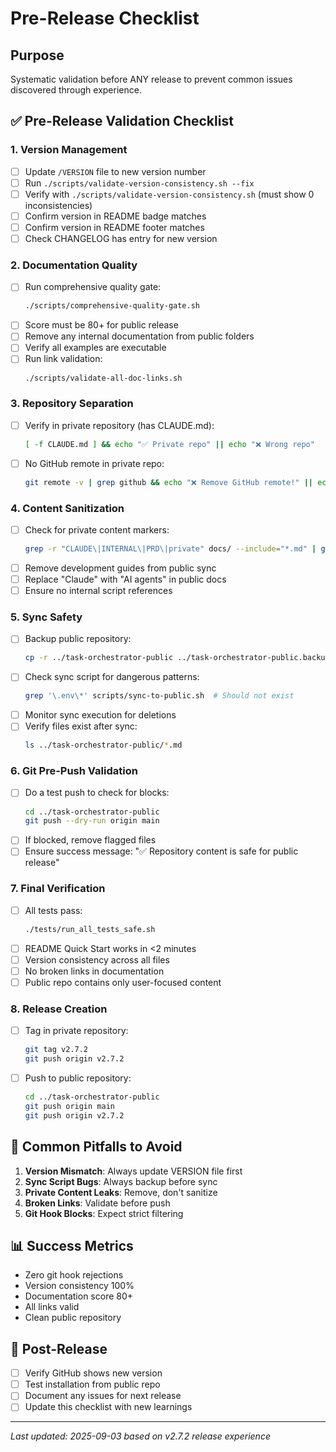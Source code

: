 # Pre-Release Checklist

## Purpose
Systematic validation before ANY release to prevent common issues discovered through experience.

## ✅ Pre-Release Validation Checklist

### 1. Version Management
- [ ] Update `/VERSION` file to new version number
- [ ] Run `./scripts/validate-version-consistency.sh --fix`
- [ ] Verify with `./scripts/validate-version-consistency.sh` (must show 0 inconsistencies)
- [ ] Confirm version in README badge matches
- [ ] Confirm version in README footer matches
- [ ] Check CHANGELOG has entry for new version

### 2. Documentation Quality
- [ ] Run comprehensive quality gate:
  ```bash
  ./scripts/comprehensive-quality-gate.sh
  ```
- [ ] Score must be 80+ for public release
- [ ] Remove any internal documentation from public folders
- [ ] Verify all examples are executable
- [ ] Run link validation:
  ```bash
  ./scripts/validate-all-doc-links.sh
  ```

### 3. Repository Separation
- [ ] Verify in private repository (has CLAUDE.md):
  ```bash
  [ -f CLAUDE.md ] && echo "✅ Private repo" || echo "❌ Wrong repo"
  ```
- [ ] No GitHub remote in private repo:
  ```bash
  git remote -v | grep github && echo "❌ Remove GitHub remote!" || echo "✅ Safe"
  ```

### 4. Content Sanitization
- [ ] Check for private content markers:
  ```bash
  grep -r "CLAUDE\|INTERNAL\|PRD\|private" docs/ --include="*.md" | grep -v "CLAUDE.md"
  ```
- [ ] Remove development guides from public sync
- [ ] Replace "Claude" with "AI agents" in public docs
- [ ] Ensure no internal script references

### 5. Sync Safety
- [ ] Backup public repository:
  ```bash
  cp -r ../task-orchestrator-public ../task-orchestrator-public.backup-$(date +%Y%m%d)
  ```
- [ ] Check sync script for dangerous patterns:
  ```bash
  grep '\.env\*' scripts/sync-to-public.sh  # Should not exist
  ```
- [ ] Monitor sync execution for deletions
- [ ] Verify files exist after sync:
  ```bash
  ls ../task-orchestrator-public/*.md
  ```

### 6. Git Pre-Push Validation
- [ ] Do a test push to check for blocks:
  ```bash
  cd ../task-orchestrator-public
  git push --dry-run origin main
  ```
- [ ] If blocked, remove flagged files
- [ ] Ensure success message: "✅ Repository content is safe for public release"

### 7. Final Verification
- [ ] All tests pass:
  ```bash
  ./tests/run_all_tests_safe.sh
  ```
- [ ] README Quick Start works in <2 minutes
- [ ] Version consistency across all files
- [ ] No broken links in documentation
- [ ] Public repo contains only user-focused content

### 8. Release Creation
- [ ] Tag in private repository:
  ```bash
  git tag v2.7.2
  git push origin v2.7.2
  ```
- [ ] Push to public repository:
  ```bash
  cd ../task-orchestrator-public
  git push origin main
  git push origin v2.7.2
  ```

## 🚨 Common Pitfalls to Avoid

1. **Version Mismatch**: Always update VERSION file first
2. **Sync Script Bugs**: Always backup before sync
3. **Private Content Leaks**: Remove, don't sanitize
4. **Broken Links**: Validate before push
5. **Git Hook Blocks**: Expect strict filtering

## 📊 Success Metrics

- Zero git hook rejections
- Version consistency 100%
- Documentation score 80+
- All links valid
- Clean public repository

## 🔄 Post-Release

- [ ] Verify GitHub shows new version
- [ ] Test installation from public repo
- [ ] Document any issues for next release
- [ ] Update this checklist with new learnings

---

*Last updated: 2025-09-03 based on v2.7.2 release experience*
